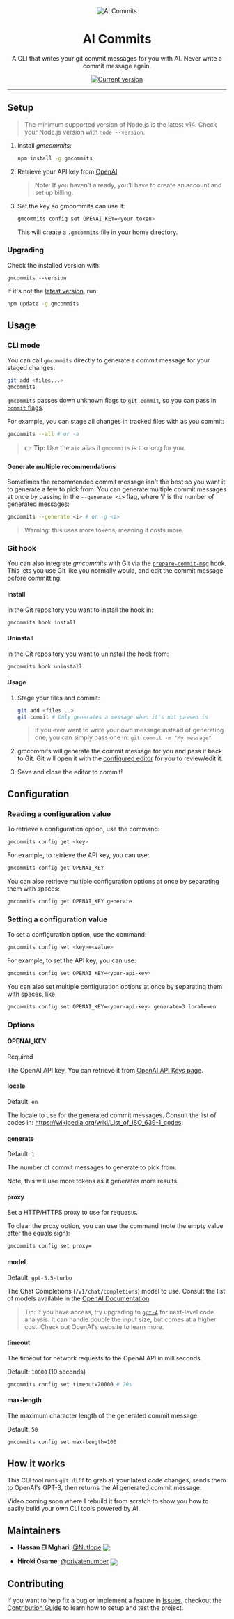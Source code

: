 <div align="center">
  <div>
    <img src=".github/screenshot.png" alt="AI Commits"/>
    <h1 align="center">AI Commits</h1>
  </div>
	<p>A CLI that writes your git commit messages for you with AI. Never write a commit message again.</p>
	<a href="https://www.npmjs.com/package/gmcommits"><img src="https://img.shields.io/npm/v/gmcommits" alt="Current version"></a>
</div>

---

## Setup

> The minimum supported version of Node.js is the latest v14. Check your Node.js version with `node --version`.


1. Install _gmcommits_:

    ```sh
    npm install -g gmcommits
    ```

2. Retrieve your API key from [OpenAI](https://platform.openai.com/account/api-keys)

    > Note: If you haven't already, you'll have to create an account and set up billing.

3. Set the key so gmcommits can use it:

    ```sh
    gmcommits config set OPENAI_KEY=<your token>
    ```

    This will create a `.gmcommits` file in your home directory.


### Upgrading

Check the installed version with:
```
gmcommits --version
```

If it's not the [latest version](https://github.com/Nutlope/gmcommits/releases/latest), run:

```sh
npm update -g gmcommits
```

## Usage
### CLI mode

You can call `gmcommits` directly to generate a commit message for your staged changes:

```sh
git add <files...>
gmcommits
```

`gmcommits` passes down unknown flags to `git commit`, so you can pass in [`commit` flags](https://git-scm.com/docs/git-commit).

For example, you can stage all changes in tracked files with as you commit:
```sh
gmcommits --all # or -a
```

> 👉 **Tip:** Use the `aic` alias if `gmcommits` is too long for you.

#### Generate multiple recommendations

Sometimes the recommended commit message isn't the best so you want it to generate a few to pick from. You can generate multiple commit messages at once by passing in the `--generate <i>` flag, where 'i' is the number of generated messages:
```sh
gmcommits --generate <i> # or -g <i>
```

> Warning: this uses more tokens, meaning it costs more.

### Git hook

You can also integrate _gmcommits_ with Git via the [`prepare-commit-msg`](https://git-scm.com/docs/githooks#_prepare_commit_msg) hook. This lets you use Git like you normally would, and edit the commit message before committing.

#### Install

In the Git repository you want to install the hook in:
```sh
gmcommits hook install
```

#### Uninstall
In the Git repository you want to uninstall the hook from:

```sh
gmcommits hook uninstall
```

#### Usage

1. Stage your files and commit:
    ```sh
    git add <files...>
    git commit # Only generates a message when it's not passed in
    ```

    > If you ever want to write your own message instead of generating one, you can simply pass one in: `git commit -m "My message"`

2. gmcommits will generate the commit message for you and pass it back to Git. Git will open it with the [configured editor](https://docs.github.com/en/get-started/getting-started-with-git/associating-text-editors-with-git) for you to review/edit it.

3. Save and close the editor to commit!

## Configuration

### Reading a configuration value
To retrieve a configuration option, use the command:

```sh
gmcommits config get <key>
```

For example, to retrieve the API key, you can use:
```sh
gmcommits config get OPENAI_KEY
```

You can also retrieve multiple configuration options at once by separating them with spaces:

```sh
gmcommits config get OPENAI_KEY generate
```

### Setting a configuration value

To set a configuration option, use the command:

```sh
gmcommits config set <key>=<value>
```

For example, to set the API key, you can use:

```sh
gmcommits config set OPENAI_KEY=<your-api-key>
```

You can also set multiple configuration options at once by separating them with spaces, like

```sh
gmcommits config set OPENAI_KEY=<your-api-key> generate=3 locale=en
```

### Options
#### OPENAI_KEY

Required

The OpenAI API key. You can retrieve it from [OpenAI API Keys page](https://platform.openai.com/account/api-keys).

#### locale
Default: `en`

The locale to use for the generated commit messages. Consult the list of codes in: https://wikipedia.org/wiki/List_of_ISO_639-1_codes.

#### generate

Default: `1`

The number of commit messages to generate to pick from.

Note, this will use more tokens as it generates more results.

#### proxy

Set a HTTP/HTTPS proxy to use for requests.

To clear the proxy option, you can use the command (note the empty value after the equals sign):

```sh
gmcommits config set proxy=
```

#### model

Default: `gpt-3.5-turbo`

The Chat Completions (`/v1/chat/completions`) model to use. Consult the list of models available in the [OpenAI Documentation](https://platform.openai.com/docs/models/model-endpoint-compatibility).

> Tip: If you have access, try upgrading to [`gpt-4`](https://platform.openai.com/docs/models/gpt-4) for next-level code analysis. It can handle double the input size, but comes at a higher cost. Check out OpenAI's website to learn more.


#### timeout
The timeout for network requests to the OpenAI API in milliseconds.

Default: `10000` (10 seconds)

```sh
gmcommits config set timeout=20000 # 20s
```

#### max-length
The maximum character length of the generated commit message.

Default: `50`

```sh
gmcommits config set max-length=100
```

## How it works

This CLI tool runs `git diff` to grab all your latest code changes, sends them to OpenAI's GPT-3, then returns the AI generated commit message.

Video coming soon where I rebuild it from scratch to show you how to easily build your own CLI tools powered by AI.

## Maintainers

- **Hassan El Mghari**: [@Nutlope](https://github.com/Nutlope) [<img src="https://img.shields.io/twitter/follow/nutlope?style=flat&label=nutlope&logo=twitter&color=0bf&logoColor=fff" align="center">](https://twitter.com/nutlope)


- **Hiroki Osame**: [@privatenumber](https://github.com/privatenumber) [<img src="https://img.shields.io/twitter/follow/privatenumbr?style=flat&label=privatenumbr&logo=twitter&color=0bf&logoColor=fff" align="center">](https://twitter.com/privatenumbr)


## Contributing

If you want to help fix a bug or implement a feature in [Issues](https://github.com/Nutlope/gmcommits/issues), checkout the [Contribution Guide](CONTRIBUTING.md) to learn how to setup and test the project.
